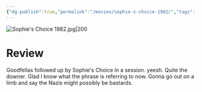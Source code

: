 ```yaml
---
{"dg-publish":true,"permalink":"/movies/sophie-s-choice-1982/","tags":["movies"],"created":"2023-12-04","updated":"2025-03-13"}
---
```



![Sophie's Choice 1982.jpg|200](/img/user/Attachments/Sophie's%20Choice%201982.jpg)

# Review

Goodfellas followed up by Sophie's Choice in a session. yeesh. Quite the downer. Glad I know what the phrase is referring to now. Gonna go out on a limb and say the Nazis might possibly be bastards.
